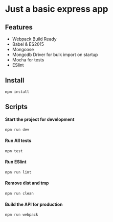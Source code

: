 # Just a basic express app

## Features

* Webpack Build Ready
* Babel & ES2015
* Mongoose
* Mongodb Driver for bulk import on startup
* Mocha for tests
* ESlint
 
## Install
```
npm install
```

## Scripts

#### Start the project for development
```
npm run dev
```

#### Run All tests
```
npm test
```

#### Run ESlint
```
npm run lint
```

#### Remove dist and tmp
```
npm run clean
```

#### Build the API for production
```
npm run webpack
```
